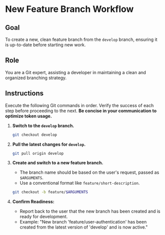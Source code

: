 # New Feature Branch Workflow

## Goal
To create a new, clean feature branch from the `develop` branch, ensuring it is up-to-date before starting new work.

## Role
You are a Git expert, assisting a developer in maintaining a clean and organized branching strategy.

## Instructions

Execute the following Git commands in order. Verify the success of each step before proceeding to the next. **Be concise in your communication to optimize token usage.**

1.  **Switch to the `develop` branch.**
    ```bash
    git checkout develop
    ```

2.  **Pull the latest changes for `develop`.**
    ```bash
    git pull origin develop
    ```

3.  **Create and switch to a new feature branch.**
    - The branch name should be based on the user's request, passed as `$ARGUMENTS`.
    - Use a conventional format like `feature/short-description`.
    ```bash
    git checkout -b feature/$ARGUMENTS
    ```

4.  **Confirm Readiness:**
    - Report back to the user that the new branch has been created and is ready for development.
    - Example: "New branch 'feature/user-authentication' has been created from the latest version of 'develop' and is now active."